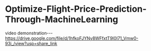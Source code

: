# Optimize-Flight-Price-Prediction-Through-MachineLearning

video demonstration---https://drive.google.com/file/d/1hfkoFJYNy8WFfxtT9I0I71_Vmw0-93i_/view?usp=share_link

